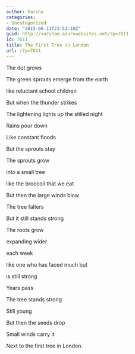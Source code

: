 ```yaml
---
author: Varsha
categories:
- Uncategorized
date: "2015-06-11T23:52:10Z"
guid: http://varsham.azurewebsites.net/?p=7611
id: 7611
title: The First Tree in London
url: /?p=7611
---
```


The dot grows

The green sprouts emerge from the earth

like reluctant school children

But when the thunder strikes

The lightening lights up the stilled night

Rains pour down

Like constant floods

But the sprouts stay

 

The sprouts grow

into a small tree

like the broccoli that we eat

But then the large winds blow

The tree falters

But it still stands strong

 

 

The roots grow

expanding wider

each week

like one who has faced much but

is still strong

 

Years pass

The tree stands strong

Still young

But then the seeds drop

Small winds carry it

Next to the first tree in London.